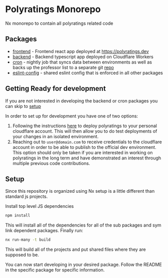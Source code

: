 # Polyratings Monorepo

Nx monorepo to contain all polyratings related code

## Packages

-   [frontend](./packages/frontend/) - Frontend react app deployed at <https://polyratings.dev>
-   [backend](./packages/backend/) - Backend typescript app deployed on Cloudflare Workers
-   [cron](./packages/cron/) - nightly job that syncs data between environments as well as backs up the professor list to a separate git [repo](TODO://PROVIDE_URL)
-   [eslint-config](./packages/eslint-config/) - shared eslint config that is enforced in all other packages

## Getting Ready for development

If you are not interested in developing the backend or cron packages you can skip to [setup](#setup)

In order to set up for development you have one of two options:

1. Following the instructions [here](./docs/deployment.md) to deploy polyratings to your personal cloudflare account. This will then allow you to do test deployments of your changes in an isolated environment.
2. Reaching out to `user@domain.com` to receive credentials to the cloudflare account in order to be able to publish to the official dev environment. This option should only be taken if you are interested in working on polyratings in the long term and have demonstrated an interest through multiple previous code contributions.

## Setup

Since this repository is organized using Nx setup is a little different than standard js projects.

Install top level JS dependencies

```bash
npm install
```

This will install all of the dependencies for all of the sub packages and sym link dependent packages. Finally run:

```bash
nx run-many -t build
```

This will build all of the projects and put shared files where they are supposed to be.

You can now start developing in your desired package. Follow the README in the specific package for specific information.
